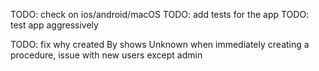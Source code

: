 TODO: check on ios/android/macOS
TODO: add tests for the app
TODO: test app aggressively

TODO: fix why created By shows Unknown when immediately creating a procedure, issue with new users except admin